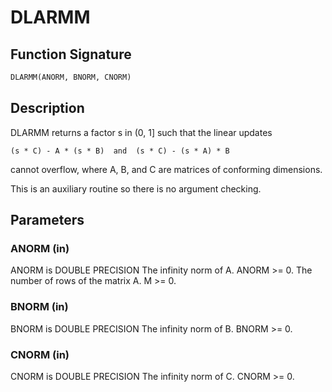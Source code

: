 # DLARMM

## Function Signature

```fortran
DLARMM(ANORM, BNORM, CNORM)
```

## Description


 DLARMM returns a factor s in (0, 1] such that the linear updates

    (s * C) - A * (s * B)  and  (s * C) - (s * A) * B

 cannot overflow, where A, B, and C are matrices of conforming
 dimensions.

 This is an auxiliary routine so there is no argument checking.

## Parameters

### ANORM (in)

ANORM is DOUBLE PRECISION The infinity norm of A. ANORM >= 0. The number of rows of the matrix A. M >= 0.

### BNORM (in)

BNORM is DOUBLE PRECISION The infinity norm of B. BNORM >= 0.

### CNORM (in)

CNORM is DOUBLE PRECISION The infinity norm of C. CNORM >= 0.

